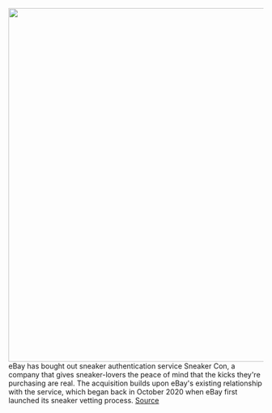 <img src='https://cdn.vox-cdn.com/thumbor/HJOwQNzvY87QQqOWf0a332LOX5w=/0x0:1616x909/1200x800/filters:focal(679x326:937x584)/cdn.vox-cdn.com/uploads/chorus_image/image/70207250/Ebay_Sneakers.0.jpg' width='700px' /><br/>
eBay has bought out sneaker authentication service Sneaker Con, a company that gives sneaker-lovers the peace of mind that the kicks they're purchasing are real. The acquisition builds upon eBay's existing relationship with the service, which began back in October 2020 when eBay first launched its sneaker vetting process.
<a href='https://www.theverge.com/2021/11/29/22808373/ebay-sneaker-con-acquisition'> Source <a/>